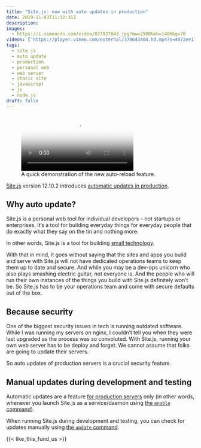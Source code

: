 ```yaml
---
title: "Site.js: now with auto updates in production"
date: 2019-11-03T11:12:31Z
description:
images:
  - https://i.vimeocdn.com/video/827927043.jpg?mw=2500&mh=1406&q=70
videos: ['https://player.vimeo.com/external/370643404.hd.mp4?s=4072ee1788c981d32956733956ebb9fd24c4495a&profile_id=169']
tags:
  - site.js
  - auto update
  - production
  - personal web
  - web server
  - static site
  - javascript
  - js
  - node.js
draft: false
---
```


<figure>
  <video controls poster='https://i.vimeocdn.com/video/827927043.jpg?mw=2500&mh=1406&q=70'>
    <source src='https://player.vimeo.com/external/370643404.hd.mp4?s=4072ee1788c981d32956733956ebb9fd24c4495a&profile_id=169' type='video/mp4'>
    <source src='https://player.vimeo.com/external/370643404.m3u8?s=0e94c74434cf5930a8c95ad9c41c92d9f9b47b3f'>
    <p>Sorry, your browser doesn't support embedded videos. But that doesn’t mean you can’t watch it! You can <a href='https://player.vimeo.com/external/370643404.hd.mp4?s=4072ee1788c981d32956733956ebb9fd24c4495a&profile_id=169&download=1'>download this video directly</a>, and watch it with your favourite video player.</p>
  </video>
  <figcaption>A quick demonstration of the new auto-reload feature.</figcaption>
</figure>

[Site.js](https://sitejs.org) version 12.10.2 introduces [automatic updates in production](https://source.ind.ie/site.js/app/blob/master/README.md#automatic-updates-in-production-as-of-version-12100).

## Why auto update?

Site.js is a personal web tool for individual developers – not startups or enterprises. It’s a tool for building everyday things for everyday people that do exactly what they say on the tin and nothing more.

In other words, Site.js is a tool for building [small technology](https://small-tech.org/about#small-technology).

With that in mind, it goes without saying that the sites and apps you build and serve with Site.js will not have dedicated operations teams to keep them up to date and secure. And while you may be a dev-ops unicorn who also plays smashing electric guitar, not everyone is. And the people who will run their own instances of the things you build with Site.js definitely won’t be. So Site.js has to be your operations team and come with secure defaults out of the box.

## Because security

One of the biggest security issues in tech is running outdated software. While I was running my servers on nginx, I couldn’t tell you when they were last upgraded as the process was so convoluted. With Site.js, running your own web server has to be deploy and forget. We cannot assume that folks are going to update their servers.

So auto updates of production servers is a crucial security feature.

## Manual updates during development and testing

Automatic updates are a feature [for production servers](https://source.ind.ie/site.js/app/blob/master/README.md#production) only (in other words, whenever you launch Site.js as a service/daemon using [the `enable` command](https://source.ind.ie/site.js/app/blob/master/README.md#production)).

When running Site.js during development and testing, you can check for updates manually using [the `update` command](https://source.ind.ie/site.js/app/blob/master/README.md#update-as-of-version-1295-properly-functioning-as-of-version-1296).

{{< like_this_fund_us >}}